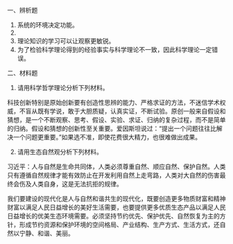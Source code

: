 一、辨析题
1. 系统的环境决定功能。
2. 
3. 理论知识的学习可以让观察更敏锐。
4. 为了检验科学理论得到的经验事实与科学理论不一致，因此科学理论一定错误。

二、材料题
1. 请用科学哲学理论分析下列材料。

科技创新特别是原始创新要有创造性思辨的能力、严格求证的方法，不迷信学术权威，不盲从既有学说，敢于大胆质疑，认真实证，不断试验。原创一般来自假设和猜想，是一个不断观察、思考、假设、实验、求证、归纳的复杂过程，而不是简单的归纳。假设和猜想的创新性至关重要。爱因斯坦说过：“提出一个问题往往比解决一个问题更重要。”如果选不准，即使花费很大精力，也很难做出成果。

2. 请用生态自然观分析下列材料。

习近平：人与自然是生命共同体，人类必须尊重自然、顺应自然、保护自然。人类只有遵循自然规律才能有效防止在开发利用自然上走弯路，人类对大自然的伤害最终会伤及人类自身，这是无法抗拒的规律。

我们要建设的现代化是人与自然和谐共生的现代化，既要创造更多物质财富和精神财富以满足人民日益增长的美好生活需要，也要提供更多优质生态产品以满足人民日益增长的优美生态环境需要。必须坚持节约优先、保护优先、自然恢复为主的方针，形成节约资源和保护环境的空间格局、产业结构、生产方式、生活方式，还自然以宁静、和谐、美丽。
